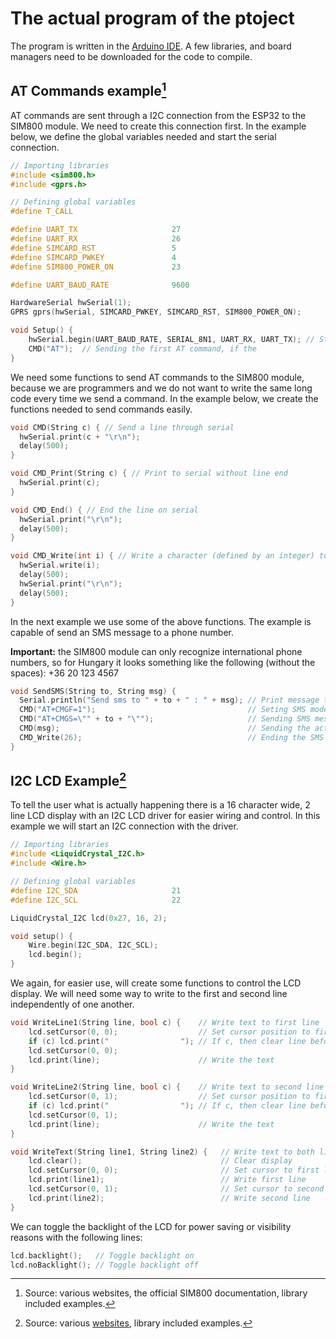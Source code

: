 The actual program of the ptoject
=================================

The program is written in the [Arduino IDE]("https://www.arduino.cc/en/software" "Download here").
A few libraries, and board managers need to be downloaded for the code to compile.

AT Commands example[^1]
---

AT commands are sent through a I2C connection from the ESP32 to the SIM800 module.
We need to create this connection first.
In the example below, we define the global variables needed and start the serial connection.

```C++
// Importing libraries
#include <sim800.h>
#include <gprs.h>

// Defining global variables
#define T_CALL

#define UART_TX                     27
#define UART_RX                     26
#define SIMCARD_RST                 5
#define SIMCARD_PWKEY               4
#define SIM800_POWER_ON             23

#define UART_BAUD_RATE              9600

HardwareSerial hwSerial(1);
GPRS gprs(hwSerial, SIMCARD_PWKEY, SIMCARD_RST, SIM800_POWER_ON);

void Setup() {
    hwSerial.begin(UART_BAUD_RATE, SERIAL_8N1, UART_RX, UART_TX); // Start the serial interface
    CMD("AT");  // Sending the first AT command, if the 
}
```

We need some functions to send AT commands to the SIM800 module, because we are programmers and we do not want to write the same long code every time we send a command. In the example below, we create the functions needed to send commands easily.

```C++
void CMD(String c) { // Send a line through serial
  hwSerial.print(c + "\r\n");
  delay(500);
}

void CMD_Print(String c) { // Print to serial without line end
  hwSerial.print(c);
}

void CMD_End() { // End the line on serial
  hwSerial.print("\r\n");
  delay(500);
}

void CMD_Write(int i) { // Write a character (defined by an integer) to serial and end the line
  hwSerial.write(i);
  delay(500);
  hwSerial.print("\r\n");
  delay(500);
}
```

In the next example we use some of the above functions.
The example is capable of send an SMS message to a phone number.

__Important:__ the SIM800 module can only recognize international phone numbers, so for Hungary it looks something like the following (without the spaces): +36 20 123 4567

```C++
void SendSMS(String to, String msg) {
  Serial.println("Send sms to " + to + " : " + msg); // Print message to serial for debug reasons
  CMD("AT+CMGF=1");                                  // Seting SMS mode to text
  CMD("AT+CMGS=\"" + to + "\"");                     // Sending SMS message to "to"
  CMD(msg);                                          // Sending the actual message to serial
  CMD_Write(26);                                     // Ending the SMS with Ctrl+Z
}
```

I2C LCD Example[^2]
---

To tell the user what is actually happening there is a 16 character wide, 2 line LCD display with
an I2C LCD driver for easier wiring and control. In this example we will start an I2C connection
with the driver.

```C++
// Importing libraries
#include <LiquidCrystal_I2C.h>
#include <Wire.h>

// Defining global variables
#define I2C_SDA                     21
#define I2C_SCL                     22

LiquidCrystal_I2C lcd(0x27, 16, 2);

void setup() {
    Wire.begin(I2C_SDA, I2C_SCL);
    lcd.begin();
}
```

We again, for easier use, will create some functions to control the LCD display.
We will need some way to write to the first and second line independently of one another.

```C++
void WriteLine1(String line, bool c) {    // Write text to first line
    lcd.setCursor(0, 0);                  // Set cursor position to first character of first line
    if (c) lcd.print("                "); // If c, then clear line before writing
    lcd.setCursor(0, 0);
    lcd.print(line);                      // Write the text
}

void WriteLine2(String line, bool c) {    // Write text to second line
    lcd.setCursor(0, 1);                  // Set cursor position to first character of second line
    if (c) lcd.print("                "); // If c, then clear line before writing
    lcd.setCursor(0, 1);
    lcd.print(line);                      // Write the text
}

void WriteText(String line1, String line2) {   // Write text to both lines
    lcd.clear();                               // Clear display
    lcd.setCursor(0, 0);                       // Set cursor to first line
    lcd.print(line1);                          // Write first line
    lcd.setCursor(0, 1);                       // Set cursor to second line
    lcd.print(line2);                          // Write second line
}
```

We can toggle the backlight of the LCD for power saving or visibility reasons with the following lines:

```C++
lcd.backlight();   // Toggle backlight on
lcd.noBacklight(); // Toggle backlight off
```

[^1]: Source: various websites, the official SIM800 documentation, library included examples.

[^2]: Source: various [websites]("https://create.arduino.cc/projecthub/akshayjoseph666/interface-i2c-16x2-lcd-with-arduino-uno-just-4-wires-273b24" "Good example"), library included examples.